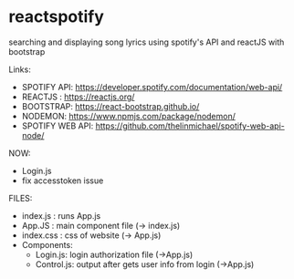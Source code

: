 # reactspotify

searching and displaying song lyrics using spotify's API and reactJS with bootstrap

Links:
- SPOTIFY API: https://developer.spotify.com/documentation/web-api/
- REACTJS : https://reactjs.org/
- BOOTSTRAP: https://react-bootstrap.github.io/
- NODEMON: https://www.npmjs.com/package/nodemon/ 
- SPOTIFY WEB API: https://github.com/thelinmichael/spotify-web-api-node/ 


NOW:
- Login.js
- fix accesstoken issue

FILES:
- index.js : runs App.js
- App.JS : main component file (-> index.js)
- index.css : css of website (-> App.js)
- Components:
    - Login.js: login authorization file (->App.js)
    - Control.js: output after gets user info from login (->App.js)


